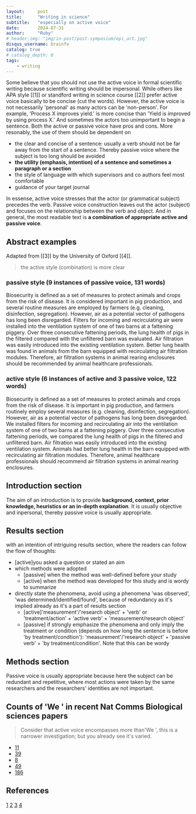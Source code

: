 ```yaml
---
layout:     post
title:      "Writing in science"
subtitle:   "especially on active voice"
date:       2024-07-31
author:     "Ruby"
# header-img: "img/in-post/post-symposium/epi_art.jpg"
disqus_username: brainfo
catalog: true
# catalog_depth: 0
tags:
    - writing
---
```

Some believe that you should not use the active voice in formal scientific writing because scientific writing should be impersonal. While others like APA style [[1]] or standford writing in science course [[2]] prefer active voice basically to be concise (cut the words).
However, the active voice is not necessarily 'personal' as many actors can be 'non-person'. For example, 'Process X improves yield.' is more concise than 'Yield is improved by using process X.' And sometimes the actors too unimportant to begin a sentence.
Both the active or passive voice have pros and cons. More resonably, the use of them should be dependent on

- the clear and concise of a sentence: usually a verb should not be far away from the start of a sentence. Thereby passive voice where the subject is too long should be avoided
- **the utility (emphasis, intention) of a sentence and sometimes a paragraph or a section**
- the style of language with which supervisors and co authors feel most comfortable
- guidance of your target journal

In essense, active voice stresses that the actor (or grammatical subject) precedes the verb. Passive voice construction leaves out the actor (subject) and focuses on the relationship between the verb and object. And in general, the most readable text is **a combination of appropriate active and passive voice**.

## Abstract examples

Adapted from [[3]] by the University of Oxford [[4]].

> the active style (combination) is more clear

### passive style (9 instances of passive voice, 131 words)

Biosecurity is defined as a set of measures to protect animals and crops from the risk of disease. It is considered important in pig production, and several routine measures are employed by farmers (e.g. cleaning, disinfection, segregation). However, air as a potential vector of pathogens has long been disregarded. Filters for incoming and recirculating air were installed into the ventilation system of one of two barns at a fattening piggery. Over three consecutive fattening periods, the lung health of pigs in the filtered compared with the unfiltered barn was evaluated. Air filtration was easily introduced into the existing ventilation system. Better lung health was found in animals from the barn equipped with recirculating air filtration modules. Therefore, air filtration systems in animal rearing enclosures should be recommended by animal healthcare professionals.

### active style (6 instances of active and 3 passive voice, 122 words)

Biosecurity is defined as a set of measures to protect animals and crops from the risk of disease. It is important in pig production, and farmers routinely employ several measures (e.g. cleaning, disinfection, segregation). However, air as a potential vector of pathogens has long been disregarded. We installed filters for incoming and recirculating air into the ventilation system of one of two barns at a fattening piggery. Over three consecutive fattening periods, we compared the lung health of pigs in the filtered and unfiltered barn. Air filtration was easily introduced into the existing ventilation system. Animals had better lung health in the barn equipped with recirculating air filtration modules. Therefore, animal healthcare professionals should recommend air filtration systems in animal rearing enclosures.

## Introduction section

The aim of an introduction is to provide **background, context, prior knowledge, heuristics or an in-depth explanation**. It is usually objective and inpersonal, thereby passive voice is usually appropriate.

## Results section

with an intention of intriguing results section, where the readers can follow the flow of thoughts:

- [active]you asked a question or stated an aim
- which methods were adopted
  - [passive] when the method was well-defined before your study
  - [active] when the method was developed for this study and is wordy to summarize
- directly state the phenomena, avoid using a phenomena 'was observed', 'was determined/identified/found', because of redundancy as it's implied already as it's a part of results section
  - [active]'measurement'/'research object' + 'verb' or 'treatment/action' + 'active verb' + 'measurement/research object'
  - [passive] if strongly emphasize the phenomena and only imply the treatment or condition (depends on how long the sentence is before 'by treatment/condtion'): 'measurement'/'research object' + 'passive verb' + 'by treatment/condition'. Note that this can be wordy

## Methods section

Passive voice is usually appropriate because here the subject can be redundant and repetitive, where most actions were taken by the same researchers and the researchers' identities are not important.

## Counts of 'We ' in recent Nat Comms Biological sciences papers

> Consider that active voice encompasses more than'We ', this is a narrower investigation; but you already see it's varied.

- [11](https://www.nature.com/articles/s41467-024-50195-2)
- [39](https://www.nature.com/articles/s41467-024-50472-0)
- [8](https://www.nature.com/articles/s41467-024-50799-8)
- [49](https://www.nature.com/articles/s41467-024-50104-7)
- [186](https://www.nature.com/articles/s41467-024-50583-8)

## References

[1](https://academicguides.waldenu.edu/writingcenter/scholarlyvoice/activepassive)
[2](https://www.youtube.com/watch?v=x33Km7hRzP0&list=PL8yeejfiNxNBT2rTomRjmWNlgh4DBmHST&ab_channel=sciwritestanford)
[3](https://journals.plos.org/plosone/article?id=10.1371/journal.pone.0194641)
[4](https://www.mpls.ox.ac.uk/training/resources-for-researcher-and-career-development/communication-skills/scientific-writing/the-passive-and-active-voices-and-when-to-to-use-them)